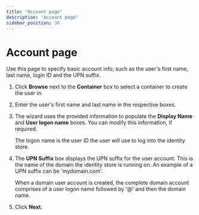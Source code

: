 ```yaml
---
title: "Account page"
description: "Account page"
sidebar_position: 30
---
```


# Account page

Use this page to specify basic account info, such as the user's first name, last name, login ID and
the UPN suffix.

1. Click **Browse** next to the **Container** box to select a container to create the user in.
2. Enter the user's first name and last name in the respective boxes.
3. The wizard uses the provided information to populate the **Display Name** and **User logon name**
   boxes. You can modify this information, if required.

    The logon name is the user ID the user will use to log into the identity store.

4. The **UPN Suffix** box displays the UPN suffix for the user account. This is the name of the
   domain the identity store is running on. An example of a UPN suffix can be 'mydomain.com'.

    When a domain user account is created, the complete domain account comprises of a user logon
    name followed by '@' and then the domain name.

5. Click **Next**.
